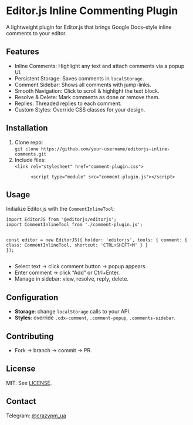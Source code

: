 <!DOCTYPE html>
<html lang="en">
<head>
  <meta charset="UTF-8">
  <title>Plugin README</title>
</head>
<body>
  <h1>Editor.js Inline Commenting Plugin</h1>
  <p>A lightweight plugin for Editor.js that brings Google Docs–style inline comments to your editor.</p>

  <h2>Features</h2>
  <ul>
    <li>Inline Comments: Highlight any text and attach comments via a popup UI.</li>
    <li>Persistent Storage: Saves comments in <code>localStorage</code>.</li>
    <li>Comment Sidebar: Shows all comments with jump-links.</li>
    <li>Smooth Navigation: Click to scroll & highlight the text block.</li>
    <li>Resolve & Delete: Mark comments as done or remove them.</li>
    <li>Replies: Threaded replies to each comment.</li>
    <li>Custom Styles: Override CSS classes for your design.</li>
  </ul>

  <h2>Installation</h2>
  <ol>
    <li>Clone repo:<br>
      <code>git clone https://github.com/your-username/editorjs-inline-comments.git</code>
    </li>
    <li>Include files:<br>
      <code>&lt;link rel="stylesheet" href="comment-plugin.css"&gt;<br>
      &lt;script type="module" src="comment-plugin.js"&gt;&lt;/script&gt;</code>
    </li>
  </ol>

  <h2>Usage</h2>
  <p>Initialize Editor.js with the <code>CommentInlineTool</code>:</p>
  <pre><code>import EditorJS from '@editorjs/editorjs';
import CommentInlineTool from './comment-plugin.js';

const editor = new EditorJS({
  holder: 'editorjs',
  tools: {
    comment: { class: CommentInlineTool, shortcut: 'CTRL+SHIFT+M' }
  }
});</code></pre>
  <ul>
    <li>Select text → click comment button → popup appears.</li>
    <li>Enter comment → click “Add” or Ctrl+Enter.</li>
    <li>Manage in sidebar: view, resolve, reply, delete.</li>
  </ul>

  <h2>Configuration</h2>
  <ul>
    <li><strong>Storage</strong>: change <code>localStorage</code> calls to your API.</li>
    <li><strong>Styles</strong>: override <code>.cdx-comment</code>, <code>.comment-popup</code>, <code>.comments-sidebar</code>.</li>
  </ul>

  <h2>Contributing</h2>
  <ul>
    <li>Fork → branch → commit → PR.</li>
  </ul>

  <h2>License</h2>
  <p>MIT. See <a href="LICENSE">LICENSE</a>.</p>

  <h2>Contact</h2>
  <p>Telegram: <a href="https://t.me/crazypm_ua">@crazypm_ua</a></p>
</body>
</html>
